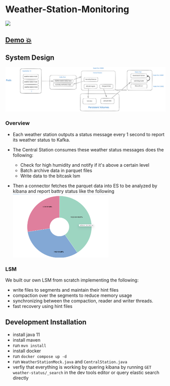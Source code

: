 # Weather-Station-Monitoring

[![](misc/demo.gif)](https://mkosir.github.io/react-parallax-tilt/?path=/story/react-parallax-tilt--glare-effect)

## [Demo 💥]()

## System Design

<img src="./system-design.svg">

### Overview

- Each weather station outputs a status message every 1 second to report its weather status to Kafka.
- The Central Station consumes these weather status messages does the following:
  - Check for high humidity and notify if it's above a certain level
  - Batch archive data in parquet files
  - Write data to the bitcask lsm

- Then a connector fetches the parquet data into ES to be analyzed by kibana and report battry status like the following
  <img src="./kibana.png" width="300" height="200">

### LSM

We built our own LSM from scratch implementing the following:
- write files to segments and maintain their hint files
- compaction over the segments to reduce memory usage
- synchronizing between the compaction, reader and writer threads.
- fast recovery using hint files

## Development Installation

- install java 11
- install maven
- run `mvn install `
- install docker
- run `docker compose up -d`
- run `WeatherStationMock.java` and `CentralStation.java`
- verfiy that everything is working by quering kibana by running `GET weather-status/_search` in the dev tools editor or query elastic search directly
